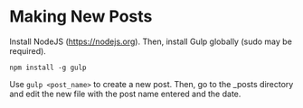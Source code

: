 # Making New Posts

Install NodeJS (https://nodejs.org). Then, install Gulp globally (sudo may be required).

```npm install -g gulp```


Use ```gulp <post_name>``` to create a new post. Then, go to the _posts directory and edit the new file with the post name entered and the date.